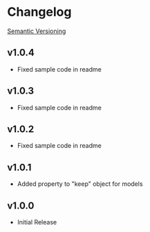 # Changelog

[Semantic Versioning](http://semver.org/)

## v1.0.4

  * Fixed sample code in readme

## v1.0.3

  * Fixed sample code in readme

## v1.0.2

  * Fixed sample code in readme

## v1.0.1

  * Added property to "keep" object for models

## v1.0.0

  * Initial Release